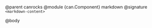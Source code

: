 @parent canrocks
@module {can.Component} markdown <markdown-content>
@signature `<markdown-content>`

@body

## <markdown-content>

